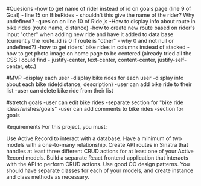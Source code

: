 #Quesions
-how to get name of rider instead of id on goals page (line 9 of Goal)
    - line 15 on BikeRides - shouldn't this give the name of the rider? Why undefined?
-quesion on line 10 of Ride.js
-How to display info about route in bike rides (route name, distance)
-how to create new route based on rider's input "other" when adding new ride and have it added to data base (currently the route_id is 0 if route is "other" - why 0 and not null or undefined?)
-how to get riders' bike rides in columns instead of stacked
-how to get photo image on home page to be centered (already tried all the CSS I could find - justify-center, text-center, content-center, justify-self-center, etc.)

#MVP
-display each user
-display bike rides for each user
-display info about each bike ride(distance, description)
-user can add bike ride to their list
-user can delete bike ride from their list

#stretch goals
-user can edit bike rides
-separate section for "bike ride ideas/wishes/goals"
-user can add comments to bike rides
-section for goals



Requirements
For this project, you must:

Use Active Record to interact with a database.
Have a minimum of two models with a one-to-many relationship.
Create API routes in Sinatra that handles at least three different CRUD actions for at least one of your Active Record models.
Build a separate React frontend application that interacts with the API to perform CRUD actions.
Use good OO design patterns. You should have separate classes for each of your models, and create instance and class methods as necessary.